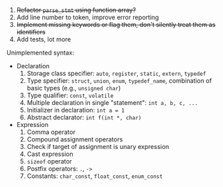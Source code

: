 1. ~~Refactor `parse_stmt` using function array?~~
2. Add line number to token, improve error reporting
3. ~~Implement missing keywords or flag them, don't silently treat them
   as identifiers~~
4. Add tests, lot more

Unimplemented syntax:
- Declaration
    1. Storage class specifier: `auto`, `register`, `static`, `extern`, `typedef`
    2. Type specifier: `struct`, `union`, `enum`, `typedef_name`, combination
       of basic types (e.g., `unsigned char`)
    3. Type qualifier: `const`, `volatile`
    4. Multiple declaration in single "statement": `int a, b, c, ...`
    5. Initializer in declaration: `int a = 1`
    6. Abstract declarator: `int f(int *, char)`
- Expression
    1. Comma operator
    2. Compound assignment operators
    3. Check if target of assignment is unary expression
    4. Cast expression
    5. `sizeof` operator
    6. Postfix operators: `.`, `->`
    7. Constants: `char_const`, `float_const`, `enum_const`
